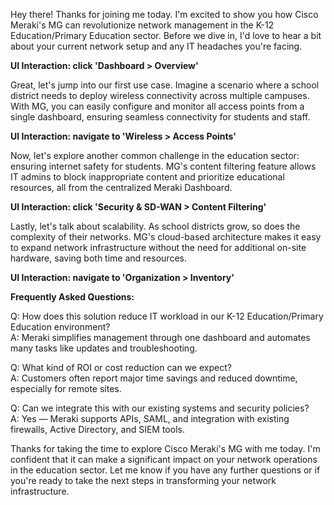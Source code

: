 Hey there! Thanks for joining me today. I'm excited to show you how Cisco Meraki's MG can revolutionize network management in the K-12 Education/Primary Education sector. Before we dive in, I'd love to hear a bit about your current network setup and any IT headaches you're facing.

**UI Interaction: click 'Dashboard > Overview'**

Great, let's jump into our first use case. Imagine a scenario where a school district needs to deploy wireless connectivity across multiple campuses. With MG, you can easily configure and monitor all access points from a single dashboard, ensuring seamless connectivity for students and staff.

**UI Interaction: navigate to 'Wireless > Access Points'**

Now, let's explore another common challenge in the education sector: ensuring internet safety for students. MG's content filtering feature allows IT admins to block inappropriate content and prioritize educational resources, all from the centralized Meraki Dashboard.

**UI Interaction: click 'Security & SD-WAN > Content Filtering'**

Lastly, let's talk about scalability. As school districts grow, so does the complexity of their networks. MG's cloud-based architecture makes it easy to expand network infrastructure without the need for additional on-site hardware, saving both time and resources.

**UI Interaction: navigate to 'Organization > Inventory'**

**Frequently Asked Questions:**

Q: How does this solution reduce IT workload in our K-12 Education/Primary Education environment?  
A: Meraki simplifies management through one dashboard and automates many tasks like updates and troubleshooting.

Q: What kind of ROI or cost reduction can we expect?  
A: Customers often report major time savings and reduced downtime, especially for remote sites.

Q: Can we integrate this with our existing systems and security policies?  
A: Yes — Meraki supports APIs, SAML, and integration with existing firewalls, Active Directory, and SIEM tools.

Thanks for taking the time to explore Cisco Meraki's MG with me today. I'm confident that it can make a significant impact on your network operations in the education sector. Let me know if you have any further questions or if you're ready to take the next steps in transforming your network infrastructure.